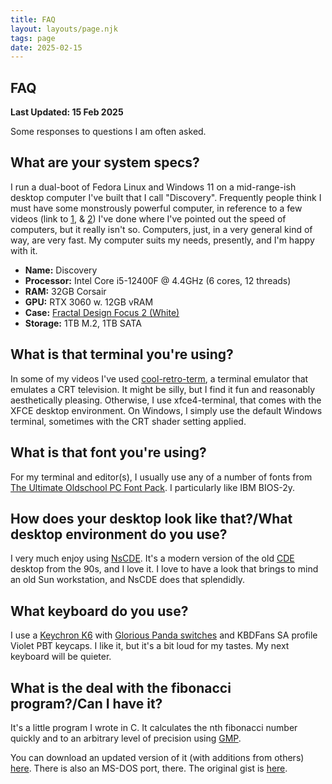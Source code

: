 ```yaml
---
title: FAQ
layout: layouts/page.njk
tags: page
date: 2025-02-15
---
```


## FAQ 

**Last Updated: 15 Feb 2025**

Some responses to questions I am often asked.  

## What are your system specs? 

I run a dual-boot of Fedora Linux and Windows 11 on a mid-range-ish desktop computer I've built that I call "Discovery". Frequently people think I must have some monstrously powerful computer, in reference to a few videos (link to [1](https://www.youtube.com/watch?v=MbIiAr5dt24), & [2](https://www.youtube.com/watch?v=cmshJmQ6o90)) I've done where I've pointed out the speed of computers, but it really isn't so. Computers, just, in a very general kind of way, are very fast. My computer suits my needs, presently, and I'm happy with it. 

* **Name:** Discovery 
* **Processor:** Intel Core i5-12400F @ 4.4GHz (6 cores, 12 threads)
* **RAM:** 32GB Corsair
* **GPU:** RTX 3060 w. 12GB vRAM
* **Case:** [Fractal Design Focus 2 (White)](https://www.fractal-design.com/products/cases/focus/focus-2/white-tg-clear-tint/)
* **Storage:** 1TB M.2, 1TB SATA 


## What is that terminal you're using? 

In some of my videos I've used [cool-retro-term](https://github.com/Swordfish90/cool-retro-term), a terminal emulator that emulates a CRT television. It might be silly, but I find it fun and reasonably aesthetically pleasing. Otherwise, I use xfce4-terminal, that comes with the XFCE desktop environment. On Windows, I simply use the default Windows terminal, sometimes with the CRT shader setting applied. 

## What is that font you're using? 

For my terminal and editor(s), I usually use any of a number of fonts from [The Ultimate Oldschool PC Font Pack](https://int10h.org/oldschool-pc-fonts/fontlist/). I particularly like IBM BIOS-2y. 

## How does your desktop look like that?/What desktop environment do you use? 

I very much enjoy using [NsCDE](https://github.com/NsCDE/NsCDE). It's a modern version of the old [CDE](https://en.wikipedia.org/wiki/Common_Desktop_Environment) desktop from the 90s, and I love it. I love to have a look that brings to mind an old Sun workstation, and NsCDE does that splendidly. 

## What keyboard do you use? 

I use a [Keychron K6](https://www.keychron.com/products/keychron-k6-wireless-mechanical-keyboard) with [Glorious Panda switches](https://www.gloriousgaming.com/products/glorious-panda-mechanical-switches) and KBDFans SA profile Violet PBT keycaps. I like it, but it's a bit loud for my tastes. My next keyboard will be quieter. 

## What is the deal with the fibonacci program?/Can I have it?

It's a little program I wrote in C. It calculates the nth fibonacci number quickly and to an arbitrary level of precision using [GMP](https://gmplib.org/). 

You can download an updated version of it (with additions from others) [here](https://drive.google.com/drive/folders/1uK8MvlcJhOw5X9mDKA6e2SLcpWJ_NCLP?usp=drive_link). There is also an MS-DOS port, there. The original gist is [here](https://gist.github.com/Softwave/f61091aed8c8d8249014b5056447a698). 

